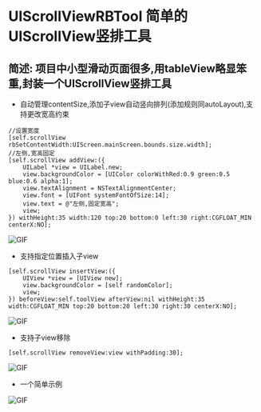 # UIScrollViewRBTool 简单的UIScrollView竖排工具
## 简述: 项目中小型滑动页面很多,用tableView略显笨重,封装一个UIScrollView竖排工具

* 自动管理contentSize,添加子view自动竖向排列(添加规则同autoLayout),支持更改宽高约束

```
//设置宽度
[self.scrollView rbSetContentWidth:UIScreen.mainScreen.bounds.size.width];
//左侧,宽高固定
[self.scrollView addView:({
    UILabel *view = UILabel.new;
    view.backgroundColor = [UIColor colorWithRed:0.9 green:0.5 blue:0.6 alpha:1];
    view.textAlignment = NSTextAlignmentCenter;
    view.font = [UIFont systemFontOfSize:14];
    view.text = @"左侧,固定宽高";
    view;
}) withHeight:35 width:120 top:20 bottom:0 left:30 right:CGFLOAT_MIN centerX:NO];   
 ```

![GIF](https://upload-images.jianshu.io/upload_images/1211432-e077b445f6fe3b2b.gif?imageMogr2/auto-orient/strip)

* 支持指定位置插入子view

```
[self.scrollView insertView:({
    UIView *view = [UIView new];
    view.backgroundColor = [self randomColor];
    view;
}) beforeView:self.toolView afterView:nil withHeight:35 width:CGFLOAT_MIN top:20 bottom:20 left:30 right:30 centerX:NO];
```

![GIF](https://upload-images.jianshu.io/upload_images/1211432-ed46667460a43738.gif?imageMogr2/auto-orient/strip)

* 支持子view移除

```
[self.scrollView removeView:view withPadding:30];
```

![GIF](https://upload-images.jianshu.io/upload_images/1211432-d030a8af50d1bd50.gif?imageMogr2/auto-orient/strip)

* 一个简单示例

![GIF](https://upload-images.jianshu.io/upload_images/1211432-c91adef01ff9d442.jpg?imageMogr2/auto-orient/strip%7CimageView2/2/w/1240)


